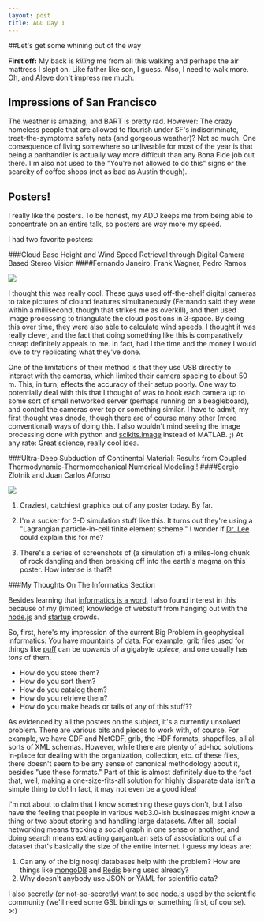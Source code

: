 ```yaml
---
layout: post
title: AGU Day 1
---
```


##Let's get some whining out of the way

**First off:** My back is *killing* me from all this walking and perhaps the air
mattress I slept on. Like father like son, I guess. Also, I need to walk more.
Oh, and Aleve don't impress me much.

## Impressions of San Francisco

The weather is amazing, and BART is pretty rad.
However: The crazy homeless people that are allowed to flourish 
under SF's indiscriminate, treat-the-symptoms safety nets (and gorgeous
weather)? Not so much. One consequence of living somewhere so unliveable for
most of the year is that being a panhandler is actually way more difficult than
any Bona Fide job out there. I'm also not used to the "You're not allowed to do
this" signs or the scarcity of coffee shops (not as bad as Austin though).

## Posters!

I really like the posters. To be honest, my ADD keeps me from being able to
concentrate on an entire talk, so posters are way more my speed.

I had two favorite posters:

###Cloud Base Height and Wind Speed Retrieval through Digital Camera Based Stereo Vision
####Fernando Janeiro, Frank Wagner, Pedro Ramos

[![](http://farm6.static.flickr.com/5010/5258819891_68bfd6239e.jpg)](http://www.flickr.com/photos/jesusabdullah/5258819891/)

I thought this was really cool.  These guys used off-the-shelf digital cameras
to take pictures of clound features simultaneously (Fernando said they were 
within a millisecond, though that strikes me as overkill), and then used image
processing to triangulate the cloud positions in 3-space. By doing this over
time, they were also able to calculate wind speeds. I thought it was really
clever, and the fact that doing something like this is comparatively cheap
definitely appeals to me. In fact, had I the time and the money I would love to
try replicating what they've done.

One of the limitations of their method is that they use USB directly to interact
with the cameras, which limited their camera spacing to about 50 m. This, in
turn, effects the accuracy of their setup poorly. One way to potentially deal
with this that I thought of was to hook each camera up to some sort of small
networked server (perhaps running on a beagleboard), and control the cameras
over tcp or something similar. I have to admit, my first thought was
[dnode](http://github.com/substack/dnode), though there are of course many other
(more conventional) ways of doing this. I also wouldn't mind seeing the image
processing done with python and 
[scikits.image](https://github.com/stefanv/scikits.image) instead of MATLAB. ;)
At any rate: Great science, really cool idea.

###Ultra-Deep Subduction of Continental Material: Results from Coupled Thermodynamic-Thermomechanical Numerical Modeling!!
####Sergio Zlotnik and Juan Carlos Afonso

[![](http://farm6.static.flickr.com/5245/5258819897_fcbf9250d1.jpg)](http://www.flickr.com/photos/jesusabdullah/5258819897/)

1. Craziest, catchiest graphics out of any poster today. By far.

2. I'm a sucker for 3-D simulation stuff like this. It turns out they're using a
"Lagrangian particle-in-cell finite element scheme." I wonder if
[Dr. Lee](http://www.sci.utah.edu/~guilkey/MPMWorkshop_2008/JonahLee/MPM_Workshop_UAF_Jonah_Lee_2008.pdf)
could explain this for me?

3. There's a series of screenshots of (a simulation of) a miles-long chunk of
rock dangling and then breaking off into the earth's magma on this poster.
How intense is that?!

###My Thoughts On The Informatics Section

Besides learning that
[informatics is a word](http://en.wikipedia.org/wiki/Informatics_(academic_field)),
I also found interest in this because of my (limited) knowledge of webstuff from
hanging out with the [node.js](http://nodejs.org) and
[startup](http://news.ycombinator.com) crowds.

So, first, here's my impression of the current Big Problem in geophysical
informatics:  You have mountains of data. For example, grib files used for
things like [puff](http://puff.images.alaska.edu) can be upwards of a gigabyte
*apiece*, and one usually has *tons* of them.

* How do you store them?
* How do you sort them?
* How do you catalog them?
* How do you retrieve them?
* How do you make heads or tails of any of this stuff??

As evidenced by all the posters on the subject, it's a currently unsolved
problem. There are various bits and pieces to work with, of course. For example,
we have CDF and NetCDF, grib, the HDF formats, shapefiles, all all sorts of XML
schemas. However, while there are plenty of ad-hoc solutions in-place for
dealing with the organization, collection, etc. of these files, there doesn't
seem to be any sense of canonical methodology about it, besides "use these
formats." Part of this is almost definitely due to the fact that, well, making a
one-size-fits-all solution for highly disparate data isn't a simple thing to
do! In fact, it may not even be a good idea!

I'm not about to claim that I know something these guys don't, but I also have
the feeling that people in various web3.0-ish businesses might know a thing or
two about storing and handling large datasets. After all, social networking
means tracking a social graph in one sense or another, and doing search means
extracting gargantuan sets of associations out of a dataset that's basically the
size of the entire internet.  I guess my ideas are:

1. Can any of the big nosql databases help with the problem? How are things like
[mongoDB](http://www.mongodb.org/) and [Redis](http://code.google.com/p/redis/)
being used already?
2. Why doesn't anybody use JSON or YAML for scientific data?

I also secretly (or not-so-secretly) want to see node.js used by the scientific
community (we'll need some GSL bindings or something first, of course). >:)
